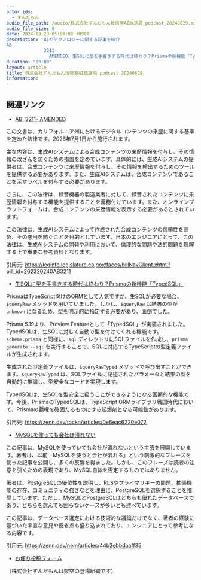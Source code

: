 ```yaml
---
actor_ids:
  - ずんだもん
audio_file_path: /audio/株式会社ずんだもん技術室AI放送局_podcast_20240829.mp3
audio_file_size: 0
date: 2024-08-29 05:00:00 +0900
description: 'AIやテクノロジーに関する記事を紹介  
AB 
              3211-
                AMENDED、生SQLに型を手書きする時代は終わり？Prismaの新機能「TypedSQL」、MySQLを使っても会社は潰れない'
duration: "00:00"
layout: article
title: 株式会社ずんだもん技術室AI放送局 podcast 20240829
information: 
---
```


## 関連リンク


- [AB 
              3211-
                AMENDED](https://leginfo.legislature.ca.gov/faces/billNavClient.xhtml?bill_id=202320240AB3211)  


この文書は、カリフォルニア州におけるデジタルコンテンツの来歴に関する基準を定めた法律です。2026年7月1日から施行されます。

主な内容は、生成AIシステムによる合成コンテンツの来歴情報を付与し、その情報の改ざんを防ぐための措置を定めています。具体的には、生成AIシステムの提供者は、合成コンテンツに来歴情報を付与し、その情報を検出するためのツールを提供する必要があります。また、生成AIシステムは、合成コンテンツであることを示すラベルを付与する必要があります。

さらに、この法律は、録音機器の製造業者に対して、録音されたコンテンツに来歴情報を付与する機能を提供することを義務付けています。また、オンラインプラットフォームは、合成コンテンツの来歴情報を表示する必要があるとされています。

この法律は、生成AIシステムによって作成された合成コンテンツの信頼性を高め、その悪用を防ぐことを目的としています。日本のエンジニアにとって、この法律は、生成AIシステムの開発や利用において、倫理的な問題や法的問題を理解する上で重要な参考資料となります。


引用元: https://leginfo.legislature.ca.gov/faces/billNavClient.xhtml?bill_id=202320240AB3211


- [生SQLに型を手書きする時代は終わり？Prismaの新機能「TypedSQL」](https://zenn.dev/tockn/articles/0e6eac6220e072)  


PrismaはTypeScript向けのORMとして人気ですが、生SQLが必要な場合、`$queryRaw` メソッドを用いていました。しかし、`$queryRaw` は結果の型が `unknown` になるため、型を明示的に指定する必要があり、面倒でした。

Prisma 5.19より、Preview Featureとして「TypedSQL」が実装されました。TypedSQLは、生SQLに対して自動で型を付けてくれる機能です。`schema.prisma` と同様に、`sql` ディレクトリにSQLファイルを作成し、`prisma generate --sql` を実行することで、SQLに対応するTypeScriptの型定義ファイルが生成されます。

生成された型定義ファイルは、`$queryRawTyped` メソッドで呼び出すことができます。`$queryRawTyped` は、SQLファイルに記述されたパラメータと結果の型を自動的に推論し、型安全なコードを実現します。

TypedSQLは、生SQLを型安全に扱うことができるようになる画期的な機能です。今後、PrismaのTypedSQLは、TypeScript ORMライブラリ戦国時代において、Prismaの覇権を確固たるものにする起爆剤となる可能性があります。


引用元: https://zenn.dev/tockn/articles/0e6eac6220e072


- [MySQLを使っても会社は潰れない](https://zenn.dev/nem/articles/44b3ebbdaaff85)  

 
この記事は、MySQLを使っていても会社が潰れないという主張を展開しています。著者は、以前「MySQLを使うと会社が潰れる」という刺激的なフレーズを使った記事を公開し、多くの反響を得ました。しかし、このフレーズは読者の注意を引くための表現であり、MySQL自体を否定するものではありません。

著者は、PostgreSQLの優位性を説明し、RLSやプライマリキーの問題、拡張機能の存在、コミュニティの強さなどを理由に、PostgreSQLを選択することを推奨しています。ただし、MySQLとPostgreSQLはどちらも優れたデータベースであり、どちらを選んでも困らないケースが多いとも述べています。

この記事は、データベース選定における技術的な議論だけでなく、著者の経験に基づいた率直な意見や反省点も盛り込まれており、エンジニアにとって参考になる内容です。 


引用元: https://zenn.dev/nem/articles/44b3ebbdaaff85



- [お便り投稿フォーム](https://forms.gle/ffg4JTfqdiqK62qf9)

（株式会社ずんだもんは架空の登場組織です）
